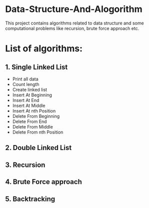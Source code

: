 # Data-Structure-And-Alogorithm
This project contains algorithms related to data structure and some computational problems like recursion, brute force approach etc.
# List of algorithms:
##  1. Single Linked List
  * Print all data
  * Count length
  * Create linked list
  * Insert At Beginning
  * Insert At End
  * Insert At Middle
  * Insert At nth Position
  * Delete From Beginning
  * Delete From End
  * Delete From Middle
  * Delete From nth Position
  
## 2. Double Linked List
## 3. Recursion
## 4. Brute Force approach
## 5. Backtracking

